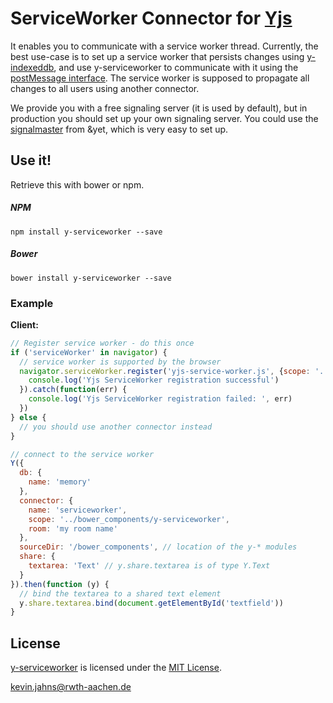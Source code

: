 # ServiceWorker Connector for [Yjs](https://github.com/y-js/yjs)

It enables you to communicate with a service worker thread. Currently, the best use-case is
to set up a service worker that persists changes using
[y-indexeddb](https://github.com/y-js/y-indexeddb), and use y-serviceworker to communicate
with it using the [postMessage interface](https://developer.mozilla.org/en-US/docs/Web/API/Client/postMessage).
The service worker is supposed to propagate all changes to all users using another connector.

We provide you with a free signaling server (it is used by default), but in production you should set up your own signaling server. You could use the [signalmaster](https://github.com/DadaMonad/signalmaster) from &yet, which is very easy to set up.

## Use it!
Retrieve this with bower or npm.

##### NPM
```
npm install y-serviceworker --save
```

##### Bower
```
bower install y-serviceworker --save
```

### Example

**Client:**
```javascript
// Register service worker - do this once
if ('serviceWorker' in navigator) {
  // service worker is supported by the browser
  navigator.serviceWorker.register('yjs-service-worker.js', {scope: '../bower_components/y-serviceworker'}).then(function(registration) {
    console.log('Yjs ServiceWorker registration successful')
  }).catch(function(err) {
    console.log('Yjs ServiceWorker registration failed: ', err)
  })
} else {
  // you should use another connector instead
}

// connect to the service worker
Y({
  db: {
    name: 'memory'
  },
  connector: {
    name: 'serviceworker',
    scope: '../bower_components/y-serviceworker',
    room: 'my room name'
  },
  sourceDir: '/bower_components', // location of the y-* modules
  share: {
    textarea: 'Text' // y.share.textarea is of type Y.Text
  }
}).then(function (y) {
  // bind the textarea to a shared text element
  y.share.textarea.bind(document.getElementById('textfield'))
}
```

## License
[y-serviceworker](https://github.com/y-js/y-serviceworker) is licensed under the [MIT License](./LICENSE).

<kevin.jahns@rwth-aachen.de>


